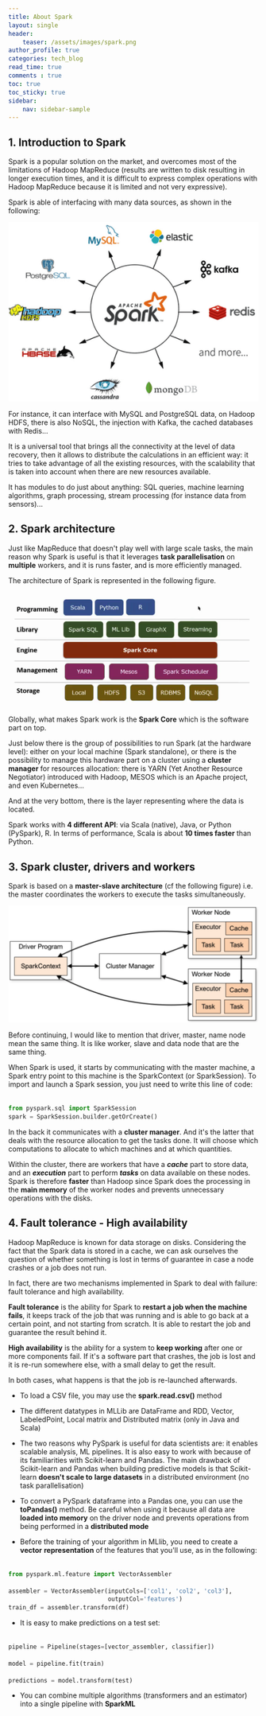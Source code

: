 ```yaml
---
title: About Spark
layout: single
header:
    teaser: /assets/images/spark.png
author_profile: true
categories: tech_blog
read_time: true
comments : true
toc: true
toc_sticky: true
sidebar:
    nav: sidebar-sample
---
```


## 1. Introduction to Spark

Spark is a popular solution on the market, and overcomes most of the limitations
of Hadoop MapReduce (results are written to disk resulting in longer execution
times, and it is difficult to express complex operations with Hadoop MapReduce
because it is limited and not very expressive).

Spark is able of interfacing with many data sources, as shown in the following:

![Image](/assets/images/spark_data_sources.png#right)

For instance, it can interface with MySQL and PostgreSQL data, on Hadoop HDFS,
there is also NoSQL, the injection with Kafka, the cached databases with Redis...

It is a universal tool that brings all the connectivity at the level of data
recovery, then it allows to distribute the calculations in an efficient way: it
tries to take advantage of all the existing resources, with the scalability that
is taken into account when there are new resources available.

It has modules to do just about anything: SQL queries, machine learning algorithms,
graph processing, stream processing (for instance data from sensors)...

## 2. Spark architecture

Just like MapReduce that doesn't play well with large scale tasks, the main
reason why Spark is useful is that it leverages **task parallelisation** on
**multiple** workers, and it is runs faster, and is more efficiently managed.

The architecture of Spark is represented in the following figure.

![Image](/assets/images/spark_architecture.png#right)

Globally, what makes Spark work is the **Spark Core** which is the software part
on top.

Just below there is the group of possibilities to run Spark (at the hardware
level): either on your local machine (Spark standalone), or there is the possibility to manage this hardware part on a cluster using a **cluster manager** for resources
allocation: there is YARN (Yet Another Resource Negotiator) introduced with
Hadoop, MESOS which is an Apache project, and even Kubernetes...

And at the very bottom, there is the layer representing where the data is located.

Spark works with **4 different API**: via Scala (native), Java, or Python
(PySpark), R. In terms of performance, Scala is about **10 times faster** than
Python.

## 3. Spark cluster, drivers and workers

Spark is based on a **master-slave architecture** (cf the following figure) i.e.
the master coordinates the workers to execute the tasks simultaneously.

![Image](/assets/images/spark_cluster.png#right)

Before continuing, I would like to mention that driver, master, name node mean
the same thing. It is like worker, slave and data node that are the same thing.

When Spark is used, it starts by communicating with the master machine, a Spark
entry point to this machine is the SparkContext (or SparkSession). To import and
launch a Spark session, you just need to write this line of code:

```python

from pyspark.sql import SparkSession
spark = SparkSession.builder.getOrCreate()

```

In the back it communicates with a **cluster manager**. And it's the latter that
deals with the resource allocation to get the tasks done. It will choose which computations to allocate to which machines and at which quantities.

Within the cluster, there are workers that have a ***cache*** part to store data,
and an ***execution*** part to perform ***tasks*** on data available on these
nodes. Spark is therefore **faster** than Hadoop since Spark does the
processing in the **main memory** of the worker nodes and prevents unnecessary
operations with the disks.

## 4. Fault tolerance - High availability

Hadoop MapReduce is known for data storage on disks. Considering the fact that
the Spark data is stored in a cache, we can ask ourselves the question of whether something is lost in terms of guarantee in case a node crashes or a job does not run.

In fact, there are two mechanisms implemented in Spark to deal with failure: fault tolerance and high availability.

**Fault tolerance** is the ability for Spark to **restart a job when the machine fails**, it keeps track of the job that was running and is able to go back at a certain point, and not starting from scratch. It is able to restart the job and guarantee the result behind it.

**High availability** is the ability for a system to **keep working** after one
or more components fail. If it's a software part that crashes, the job is lost
and it is re-run somewhere else, with a small delay to get the result.

In both cases, what happens is that the job is re-launched afterwards.



- To load a CSV file, you may use the **spark.read.csv()** method

- The different datatypes in MLLib are DataFrame and RDD, Vector, LabeledPoint,
Local matrix and Distributed matrix (only in Java and Scala)

- The two reasons why PySpark is useful for data scientists are: it enables
scalable analysis, ML pipelines. It is also easy to work with because of its
familiarities with Scikit-learn and Pandas. The main drawback of Scikit-learn and
Pandas when building predictive models is that Scikit-learn **doesn't scale to**
**large datasets** in a distributed environment (no task parallelisation)

- To convert a PySpark dataframe into a Pandas one, you can use the **toPandas()**
method. Be careful when using it because all data are **loaded into memory** on
the driver node and prevents operations from being performed in a **distributed mode**

- Before the training of your algorithm in MLlib, you need to create a **vector**
**representation** of the features that you'll use, as in the following:

```python

from pyspark.ml.feature import VectorAssembler

assembler = VectorAssembler(inputCols=['col1', 'col2', 'col3'],
                            outputCol='features')
train_df = assembler.transform(df)

```

- It is easy to make predictions on a test set:

```python

pipeline = Pipeline(stages=[vector_assembler, classifier])

model = pipeline.fit(train)

predictions = model.transform(test)

```

- You can combine multiple algorithms (transformers and an estimator) into a
single pipeline with **SparkML**
